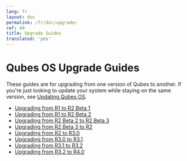 ```yaml
---
lang: fr
layout: doc
permalink: /fr/doc/upgrade/
ref: 49
title: Upgrade Guides
translated: 'yes'
---
```


Qubes OS Upgrade Guides
=======================

These guides are for upgrading from one version of Qubes to another.
If you're just looking to update your system while staying on the same version, see [Updating Qubes OS].

 * [Upgrading from R1 to R2 Beta 1](/fr/doc/upgrade-to-r2b1/)
 * [Upgrading from R1 to R2 Beta 2](/fr/doc/upgrade-to-r2b2/)
 * [Upgrading from R2 Beta 2 to R2 Beta 3](/fr/doc/upgrade-to-r2b3/)
 * [Upgrading from R2 Beta 3 to R2](/fr/doc/upgrade-to-r2/)
 * [Upgrading from R2 to R3.0](/fr/doc/upgrade-to-r3.0/)
 * [Upgrading from R3.0 to R3.1](/fr/doc/upgrade-to-r3.1/)
 * [Upgrading from R3.1 to R3.2](/fr/doc/upgrade-to-r3.2/)
 * [Upgrading from R3.2 to R4.0](/fr/doc/upgrade-to-r4.0/)


[Updating Qubes OS]: /fr/doc/updating-qubes-os/